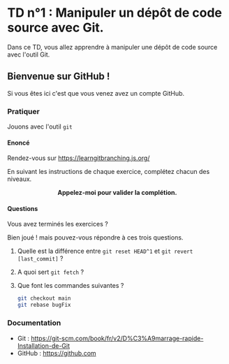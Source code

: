 # TD n°1 : Manipuler un dépôt de code source avec Git.

Dans ce TD, vous allez apprendre à manipuler une dépôt de code source avec l'outil Git.

## Bienvenue sur GitHub !

Si vous êtes ici c'est que vous venez avez un compte GitHub.

### Pratiquer

Jouons avec l'outil `git`

#### Enoncé

Rendez-vous sur https://learngitbranching.js.org/

En suivant les instructions de chaque exercice, complétez chacun des niveaux.

<center><b>Appelez-moi pour valider la complétion.</b></center>

#### Questions

Vous avez terminés les exercices ?

Bien joué ! mais pouvez-vous répondre à ces trois questions.

1. Quelle est la différence entre `git reset HEAD^1` et `git revert [last_commit]` ?
2. A quoi sert `git fetch` ?
3. Que font les commandes suivantes ?

    ```sh
    git checkout main
    git rebase bugFix
    ```

### Documentation

* Git : https://git-scm.com/book/fr/v2/D%C3%A9marrage-rapide-Installation-de-Git
* GitHub : https://github.com

